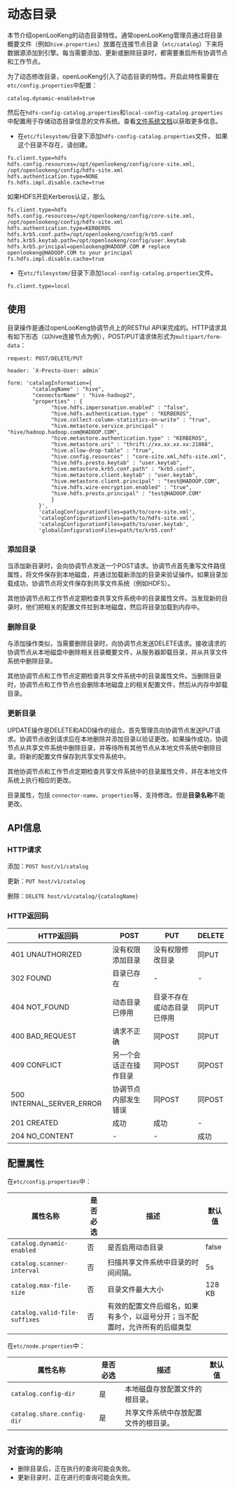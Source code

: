 
# 动态目录

本节介绍openLooKeng的动态目录特性。通常openLooKeng管理员通过将目录概要文件（例如`hive.properties`）放置在连接节点目录（`etc/catalog`）下来将数据源添加到引擎。每当需要添加、更新或删除目录时，都需要重启所有协调节点和工作节点。

为了动态修改目录，openLooKeng引入了动态目录的特性。开启此特性需要在`etc/config.properties`中配置：

    catalog.dynamic-enabled=true

然后在`hdfs-config-catalog.properties`和`local-config-catalog.properties`中配置用于存储动态目录信息的文件系统。查看[文件系统文档](../develop/filesystem.md )以获取更多信息。

* 在`etc/filesystem/`目录下添加`hdfs-config-catalog.properties`文件， 如果这个目录不存在，请创建。
```
fs.client.type=hdfs
hdfs.config.resources=/opt/openlookeng/config/core-site.xml, /opt/openlookeng/config/hdfs-site.xml
hdfs.authentication.type=NONE
fs.hdfs.impl.disable.cache=true
```
如果HDFS开启Kerberos认证，那么
```
fs.client.type=hdfs
hdfs.config.resources=/opt/openlookeng/config/core-site.xml, /opt/openlookeng/config/hdfs-site.xml
hdfs.authentication.type=KERBEROS
hdfs.krb5.conf.path=/opt/openlookeng/config/krb5.conf
hdfs.krb5.keytab.path=/opt/openlookeng/config/user.keytab
hdfs.krb5.principal=openlookeng@HADOOP.COM # replace openlookeng@HADOOP.COM to your principal 
fs.hdfs.impl.disable.cache=true
```
* 在`etc/filesystem/`目录下添加`local-config-catalog.properties`文件。
```
fs.client.type=local
```
## 使用

目录操作是通过openLooKeng协调节点上的RESTful API来完成的。HTTP请求具有如下形态（以hive连接节点为例），POST/PUT请求体形式为`multipart/form-data`：

    request: POST/DELETE/PUT
    
    header: `X-Presto-User: admin`
    
    form: 'catalogInformation={
            "catalogName" : "hive",
            "connectorName" : "hive-hadoop2",
            "properties" : {
                  "hive.hdfs.impersonation.enabled" : "false",
                  "hive.hdfs.authentication.type" : "KERBEROS",
                  "hive.collect-column-statistics-on-write" : "true",
                  "hive.metastore.service.principal" : "hive/hadoop.hadoop.com@HADOOP.COM",
                  "hive.metastore.authentication.type" : "KERBEROS",
                  "hive.metastore.uri" : "thrift://xx.xx.xx.xx:21088",
                  "hive.allow-drop-table" : "true",
                  "hive.config.resources" : "core-site.xml,hdfs-site.xml",
                  "hive.hdfs.presto.keytab" : "user.keytab",
                  "hive.metastore.krb5.conf.path" : "krb5.conf",
                  "hive.metastore.client.keytab" : "user.keytab",
                  "hive.metastore.client.principal" : "test@HADOOP.COM",
                  "hive.hdfs.wire-encryption.enabled" : "true",
                  "hive.hdfs.presto.principal" : "test@HADOOP.COM"
                  }
              }',
              'catalogConfigurationFiles=path/to/core-site.xml',
              'catalogConfigurationFiles=path/to/hdfs-site.xml',
              'catalogConfigurationFiles=path/to/user.keytab',
              'globalConfigurationFiles=path/to/krb5.conf'

### 添加目录

当添加新目录时，会向协调节点发送一个POST请求。协调节点首先重写文件路径属性，将文件保存到本地磁盘，并通过加载新添加的目录来验证操作。如果目录加载成功，协调节点将文件保存到共享文件系统（例如HDFS）。

其他协调节点和工作节点定期检查共享文件系统中的目录属性文件。当发现新的目录时，他们把相关的配置文件拉到本地磁盘，然后将目录加载到内存中。

### 删除目录

与添加操作类似，当需要删除目录时，向协调节点发送DELETE请求。接收请求的协调节点从本地磁盘中删除相关目录概要文件，从服务器卸载目录，并从共享文件系统中删除目录。

其他协调节点和工作节点定期检查共享文件系统中的目录属性文件。当删除目录时，协调节点和工作节点也会删除本地磁盘上的相关配置文件，然后从内存中卸载目录。

### 更新目录

UPDATE操作是DELETE和ADD操作的组合。首先管理员向协调节点发送PUT请求。协调节点收到请求后在本地删除并添加目录以验证更改。如果操作成功，协调节点从共享文件系统中删除目录，并等待所有其他节点从本地文件系统中删除目录。将新的配置文件保存到共享文件系统中。

其他协调节点和工作节点定期检查共享文件系统中的目录属性文件，并在本地文件系统上执行相应的更改。

目录属性，包括 `connector-name`、`properties`等，支持修改。但是**目录名称**不能更改。

## API信息

### HTTP请求

添加：`POST host/v1/catalog`

更新：`PUT host/v1/catalog`

删除：`DELETE host/v1/catalog/{catalogName}`

### HTTP返回码

| HTTP返回码| POST| PUT| DELETE|
|----------|----------|----------|----------|
| 401 UNAUTHORIZED| 没有权限添加目录| 没有权限修改目录| 同PUT|
| 302 FOUND| 目录已存在| \-| \-|
| 404 NOT\_FOUND| 动态目录已停用| 目录不存在或动态目录已停用| 同PUT|
| 400 BAD\_REQUEST| 请求不正确| 同POST| 同PUT|
| 409 CONFLICT| 另一个会话正在操作目录| 同POST| 同POST|
| 500 INTERNAL\_SERVER\_ERROR| 协调节点内部发生错误| 同POST| 同POST|
| 201 CREATED| 成功| 成功| \-|
| 204 NO\_CONTENT| \-| \-| 成功|

## 配置属性

在`etc/config.properties`中：

| 属性名称| 是否必选| 描述| 默认值|
|----------|----------|----------|----------|
| `catalog.dynamic-enabled`| 否| 是否启用动态目录| false|
| `catalog.scanner-interval`| 否| 扫描共享文件系统中目录的时间间隔。| 5s|
| `catalog.max-file-size`| 否| 目录文件最大大小| 128 KB|
| `catalog.valid-file-suffixes`| 否| 有效的配置文件后缀名，如果有多个，以逗号分开；当不配置时，允许所有的后缀类型| |

在`etc/node.properties`中：

| 属性名称| 是否必选| 描述| 默认值|
|----------|----------|----------|----------|
| `catalog.config-dir`| 是| 本地磁盘存放配置文件的根目录。| 
| `catalog.share.config-dir`| 是| 共享文件系统中存放配置文件的根目录。| 

## 对查询的影响

- 删除目录后，正在执行的查询可能会失败。
- 更新目录时，正在进行的查询可能会失败。